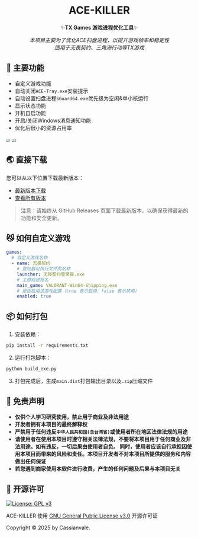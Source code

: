 <!-- markdownlint-restore -->
<div align="center">

# ACE-KILLER

✨**TX Games 游戏进程优化工具**✨

*本项目主要为了优化ACE扫盘进程，以提升游戏帧率和稳定性*
<br>
*适用于无畏契约、三角洲行动等TX游戏*

</div>
<!-- markdownlint-restore -->

## 🍉 主要功能

- 自定义游戏功能  
- 自动关闭`ACE-Tray.exe`安装提示  
- 自动设置扫盘进程`SGuard64.exe`优先级为空闲&单小核运行  
- 显示状态功能  
- 开机自启功能  
- 开启/关闭Windows消息通知功能  
- 优化后很小的资源占用率  

<img src="https://github.com/Cassianvale/ACE-KILLER/raw/main/assets/image/1.png" alt="1" style="zoom: 50%;" /> <!-- markdownlint-disable-line MD033 -->
<img src="https://github.com/Cassianvale/ACE-KILLER/raw/main/assets/image/2.png" alt="2" style="zoom: 50%;" /> <!-- markdownlint-disable-line MD033 -->


## 🌏 直接下载  

您可以从以下位置下载最新版本：  

- [最新版本下载](https://github.com/Cassianvale/ACE-KILLER/releases/latest)  
- [查看所有版本](https://github.com/Cassianvale/ACE-KILLER/releases)  

> 注意：请始终从 GitHub Releases 页面下载最新版本，以确保获得最新的功能和安全更新。  

## 😼 如何自定义游戏


```yaml
games:
  # 自定义游戏名称
  - name: 无畏契约
    # 登陆器可执行文件的名称
    launcher: 无畏契约登录器.exe
    # 主游戏进程名
    main_game: VALORANT-Win64-Shipping.exe
    # 是否启用该游戏配置（true 表示启用，false 表示禁用）
    enabled: true
```

## 📦 如何打包

1. 安装依赖：  
```bash
pip install -r requirements.txt
```

2. 运行打包脚本：  
```bash
python build_exe.py
```

3. 打包完成后，生成`main.dist`打包输出目录以及`.zip`压缩文件

## 📢 免责声明  
- **仅供个人学习研究使用，禁止用于商业及非法用途**  
- **开发者拥有本项目的最终解释权**  
- **严禁用于任何违反`中华人民共和国(含台湾省)`或使用者所在地区法律法规的用途**  
- **请使用者在使用本项目时遵守相关法律法规，不要将本项目用于任何商业及非法用途。如有违反，一切后果由使用者自负。 同时，使用者应该自行承担因使用本项目而带来的风险和责任。本项目开发者不对本项目所提供的服务和内容做出任何保证**  
- **若您遇到商家使用本软件进行收费，产生的任何问题及后果与本项目无关**  

## 📜 开源许可
[![License: GPL v3](https://img.shields.io/badge/License-GPL%20v3-blue.svg)](https://www.gnu.org/licenses/gpl-3.0)  

ACE-KILLER 使用 [GNU General Public License v3.0](LICENSE) 开源许可证  

Copyright © 2025 by Cassianvale.  